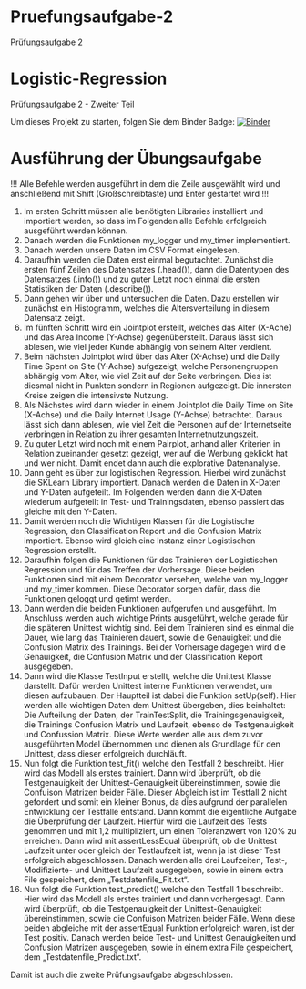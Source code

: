 # Pruefungsaufgabe-2
Prüfungsaufgabe 2
# Logistic-Regression
Prüfungsaufgabe 2 - Zweiter Teil

Um dieses Projekt zu starten, folgen Sie dem Binder Badge:      [![Binder](https://mybinder.org/badge_logo.svg)](https://mybinder.org/v2/gh/FelixWuensch/Logistic-Regression/main)

# Ausführung der Übungsaufgabe

!!! Alle Befehle werden ausgeführt in dem die Zeile ausgewählt wird und anschließend mit Shift (Großschreibtaste) und Enter gestartet wird !!!

1. Im ersten Schritt müssen alle benötigten Libraries installiert und importiert werden, so dass im Folgenden alle Befehle erfolgreich ausgeführt werden können.
2. Danach werden die Funktionen my_logger und my_timer implementiert.
3. Danach werden unsere Daten im CSV Format eingelesen.
4. Daraufhin werden die Daten erst einmal begutachtet. Zunächst die ersten fünf Zeilen des Datensatzes (.head()), dann die Datentypen des Datensatzes (.info()) und zu guter Letzt noch einmal die ersten Statistiken der Daten (.describe()).
5. Dann gehen wir über und untersuchen die Daten. Dazu erstellen wir zunächst ein Histogramm, welches die Altersverteilung in diesem Datensatz zeigt.
6. Im fünften Schritt wird ein Jointplot erstellt, welches das Alter (X-Ache) und das Area Income (Y-Achse) gegenüberstellt. Daraus lässt sich ablesen, wie viel jeder Kunde abhängig von seinem Alter verdient.
7. Beim nächsten Jointplot wird über das Alter (X-Achse) und die Daily Time Spent on Site (Y-Achse) aufgezeigt, welche Personengruppen abhängig vom Alter, wie viel Zeit auf der Seite verbringen. Dies ist diesmal nicht in Punkten sondern in Regionen aufgezeigt. Die innersten Kreise zeigen die intensivste Nutzung.
8. Als Nächstes wird dann wieder in einem Jointplot die Daily Time on Site (X-Achse) und die Daily Internet Usage (Y-Achse) betrachtet. Daraus lässt sich dann ablesen, wie viel Zeit die Personen auf der Internetseite verbringen in Relation zu ihrer gesamten Internetnutzungszeit.
9. Zu guter Letzt wird noch mit einem Pairplot, anhand aller Kriterien in Relation zueinander gesetzt gezeigt, wer auf die Werbung geklickt hat und wer nicht. Damit endet dann auch die explorative Datenanalyse.
10. Dann geht es über zur logistischen Regression. Hierbei wird zunächst die SKLearn Library importiert. Danach werden die Daten in X-Daten und Y-Daten aufgeteilt. Im Folgenden werden dann die X-Daten wiederum aufgeteilt in Test- und Trainingsdaten, ebenso passiert das gleiche mit den Y-Daten.
11. Damit werden noch die Wichtigen Klassen für die Logistische Regression, den Classification Report und die Confusion Matrix importiert. Ebenso wird gleich eine Instanz einer Logistischen Regression erstellt. 
12. Daraufhin folgen die Funktionen für das Trainieren der Logistischen Regression und für das Treffen der Vorhersage. Diese beiden Funktionen sind mit einem Decorator versehen, welche von my_logger und my_timer kommen. Diese Decorator sorgen dafür, dass die Funktionen geloggt und getimt werden.
13. Dann werden die beiden Funktionen aufgerufen und ausgeführt. Im Anschluss werden auch wichtige Prints ausgeführt, welche gerade für die späteren Unittest wichtig sind. Bei dem Trainieren sind es einmal die Dauer, wie lang das Trainieren dauert, sowie die Genauigkeit und die Confusion Matrix des Trainings. Bei der Vorhersage dagegen wird die Genauigkeit, die Confusion Matrix und der Classification Report ausgegeben.
14. Dann wird die Klasse TestInput erstellt, welche die Unittest Klasse darstellt. Dafür werden Unittest interne Funktionen verwendet, um diesen aufzubauen. Der Hauptteil ist dabei die Funktion setUp(self). Hier werden alle wichtigen Daten dem Unittest übergeben, dies beinhaltet: Die Aufteilung der Daten, der TrainTestSplit, die Trainingsgenauigkeit, die Trainings Confusion Matrix und Laufzeit, ebenso de Testgenauigkeit und Confussion Matrix. Diese Werte werden alle aus dem zuvor ausgeführten Model übernommen und dienen als Grundlage für den Unittest, dass dieser erfolgreich durchläuft.
15. Nun folgt die Funktion test_fit() welche den Testfall 2 beschreibt. Hier wird das Modell als erstes trainiert. Dann wird überprüft, ob die Testgenauigkeit der Unittest-Genauigkeit übereinstimmen, sowie die Confuison Matrizen beider Fälle. Dieser Abgleich ist im Testfall 2 nicht gefordert und somit ein kleiner Bonus, da dies aufgrund der parallelen Entwicklung der Testfälle entstand. Dann kommt die eigentliche Aufgabe die Überprüfung der Laufzeit. Hierfür wird die Laufzeit des Tests genommen und mit 1,2 multipliziert, um einen Toleranzwert von 120% zu erreichen. Dann wird mit assertLessEqual überprüft, ob die Unittest Laufzeit unter oder gleich der Testlaufzeit ist, wenn ja ist dieser Test erfolgreich abgeschlossen. Danach werden alle drei Laufzeiten, Test-, Modifizierte- und Unittest Laufzeit ausgegeben, sowie in einem extra File gespeichert, dem „Testdatenfile_Fit.txt“.
15. Nun folgt die Funktion test_predict() welche den Testfall 1 beschreibt. Hier wird das Modell als erstes trainiert und dann vorhergesagt. Dann wird überprüft, ob die Testgenauigkeit der Unittest-Genauigkeit übereinstimmen, sowie die Confuison Matrizen beider Fälle. Wenn diese beiden abgleiche mit der assertEqual Funktion erfolgreich waren, ist der Test positiv. Danach werden beide Test- und Unittest Genauigkeiten und Confusion Matrizen ausgegeben, sowie in einem extra File gespeichert, dem „Testdatenfile_Predict.txt“.

Damit ist auch die zweite Prüfungsaufgabe abgeschlossen.

